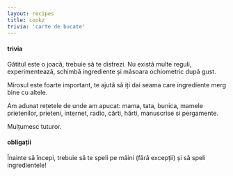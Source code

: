```yaml
---
layout: recipes
title: cookz
trivia: 'carte de bucate'
---
```


#### trivia

Gătitul este o joacă, trebuie să te distrezi. Nu există multe reguli,
experimentează, schimbă ingrediente și măsoara ochiometric după gust.

Mirosul este foarte important, te ajută să iți dai seama care ingrediente
merg bine cu altele.

Am adunat rețetele de unde am apucat: mama, tata, bunica, mamele prietenilor,
prieteni, internet, radio, cărti, hărti, manuscrise si pergamente.

Mulțumesc tuturor.

#### obligații

Înainte să începi, trebuie să te speli pe mâini (fără excepții) și să speli ingredientele!

